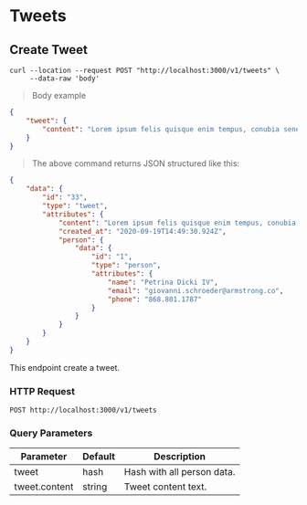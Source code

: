 # Tweets

## Create Tweet

```shell
curl --location --request POST "http://localhost:3000/v1/tweets" \
     --data-raw 'body'
```

> Body example

```json
{
    "tweet": {
        "content": "Lorem ipsum felis quisque enim tempus, conubia senectus himenaeos ultrices tortor, dapibus diam vulputate pellentesque."
    }
}
```

> The above command returns JSON structured like this:

```json
{
    "data": {
        "id": "33",
        "type": "tweet",
        "attributes": {
            "content": "Lorem ipsum felis quisque enim tempus, conubia senectus himenaeos ultrices tortor, dapibus diam vulputate pellentesque.",
            "created_at": "2020-09-19T14:49:30.924Z",
            "person": {
                "data": {
                    "id": "1",
                    "type": "person",
                    "attributes": {
                        "name": "Petrina Dicki IV",
                        "email": "giovanni.schroeder@armstrong.co",
                        "phone": "868.801.1787"
                    }
                }
            }
        }
    }
}
```

This endpoint create a tweet.

### HTTP Request

`POST http://localhost:3000/v1/tweets`

### Query Parameters

Parameter | Default | Description
--------- | ------- | -----------
tweet | hash | Hash with all person data.
tweet.content | string | Tweet content text.
